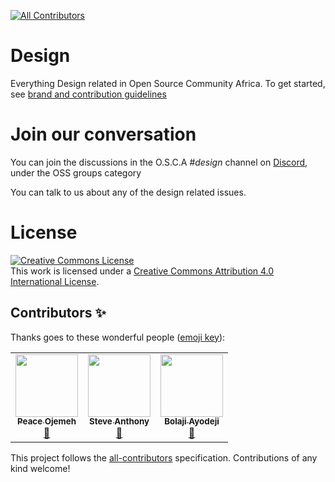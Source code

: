 <!-- ALL-CONTRIBUTORS-BADGE:START - Do not remove or modify this section -->
[![All Contributors](https://img.shields.io/badge/all_contributors-3-orange.svg?style=flat-square)](#contributors-)
<!-- ALL-CONTRIBUTORS-BADGE:END -->
# Design
Everything Design related in Open Source Community Africa. To get started, see [brand and contribution guidelines](https://docs.oscafrica.org/contributing/design) 

# Join our conversation
You can join the discussions in the O.S.C.A *#design* channel on [Discord](https://discord.gg/8STPZzN), under the OSS groups category 

You can talk to us about any of the design related issues.

# License
<a rel="license" href="http://creativecommons.org/licenses/by/4.0/"><img alt="Creative Commons License" style="border-width:0" src="https://i.creativecommons.org/l/by/4.0/88x31.png" /></a><br />This work is licensed under a <a rel="license" href="http://creativecommons.org/licenses/by/4.0/">Creative Commons Attribution 4.0 International License</a>.

## Contributors ✨

Thanks goes to these wonderful people ([emoji key](https://allcontributors.org/docs/en/emoji-key)):

<!-- ALL-CONTRIBUTORS-LIST:START - Do not remove or modify this section -->
<!-- prettier-ignore-start -->
<!-- markdownlint-disable -->
<table>
  <tr>
    <td align="center"><a href="http://peaceojemeh.com/"><img src="https://avatars1.githubusercontent.com/u/30669761?v=4" width="100px;" alt=""/><br /><sub>
      <b>Peace Ojemeh</b></sub></a><br /><a href="#design-perriefidelis" title="Design">🎨</a></td>
    <td align="center"><a href="http://steveanthony.xyz"><img src="https://avatars1.githubusercontent.com/u/45064217?v=4" width="100px;" alt=""/><br /><sub>
      <b>Steve Anthony</b></sub></a><br /><a href="#design-mrstevea" title="Design">🎨</a></td>
    <td align="center"><a href="https://bolajiayodeji.com"><img src="https://avatars2.githubusercontent.com/u/30334776?v=4" width="100px;" alt=""/><br /><sub>
      <b>Bolaji Ayodeji</b></sub></a><br /><a href="https://github.com/oscafrica/Design/commits?author=BolajiAyodeji" title="Documentation">📖</a></td>
  </tr>
</table>

<!-- markdownlint-enable -->
<!-- prettier-ignore-end -->
<!-- ALL-CONTRIBUTORS-LIST:END -->

This project follows the [all-contributors](https://github.com/all-contributors/all-contributors) specification. Contributions of any kind welcome!

